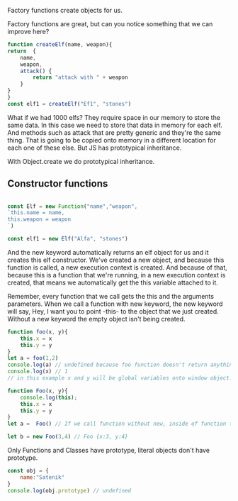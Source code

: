 Factory functions create objects for us.

Factory functions are great, but can you notice something that we can improve here?

```js
function createElf(name, weapon){
return  {
    name,
    weapon,
    attack() {
        return "attack with " + weapon
    }
}
}
const elf1 = createElf("Ef1", "stones")
```

What if we had 1000 elfs? They require space in our memory to store the same data. In this case we need to store that data in memory for each elf.
And methods such as attack that are pretty generic and they're the same thing. That is going to be copied onto memory in a different location for each one of these else.
But JS has prototypical inheritance. 

With Object.create we do prototypical inheritance. 


## Constructor functions

```js

const Elf = new Function("name","weapon", 
`this.name = name,
this.weapon = weapon
`)

const elf1 = new Elf("Alfa", "stones")

```

And the new keyword automatically returns an elf object for us and it creates this elf constructor.
We've created a new object, and because this function is called, a new execution context is created.
And because of that, because this is a function that we're running, in a new execution context is created, that means we automatically get the this variable attached to it.

Remember, every function that we call gets the this and the arguments parameters.
When we call a function with new keyword, the new keyword will say, Hey, I want you to point -this- to the object that we just created.
Without a new keyword the empty object isn't being created.

```js
function foo(x, y){
    this.x = x
    this.y = y
}
let a = foo(1,2)
console.log(a) // undefined because foo function doesn't return anything
console.log(x) // 1 
// in this example x and y will be global variables onto window object.
```

```js
function Foo(x, y){
    console.log(this);
    this.x = x
    this.y = y
}
let a =  Foo() // If we call function without new, inside of function this refers to global objects, but when we call with new, this refers to that Constructor functions

let b = new Foo(3,4) // Foo {x:3, y:4}
```

Only Functions and Classes have prototype, literal objects don't have prototype.  
```js
const obj = {
    name:"Satenik"
}
console.log(obj.prototype) // undefined
```
